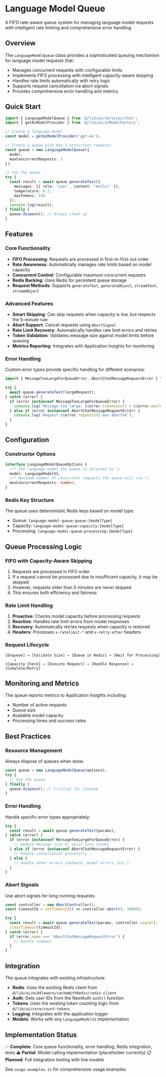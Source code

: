 # Language Model Queue

A FIFO rate-aware queue system for managing language model requests with intelligent rate limiting and comprehensive error handling.

## Overview

The `LanguageModelQueue` class provides a sophisticated queuing mechanism for language model requests that:

- Manages concurrent requests with configurable limits
- Implements FIFO processing with intelligent capacity-aware skipping
- Handles rate limits automatically with retry logic
- Supports request cancellation via abort signals
- Provides comprehensive error handling and metrics

## Quick Start

```typescript
import { LanguageModelQueue } from '@/lib/ai/services/chat';
import { getAiModelProvider } from '@/lib/ai/aiModelFactory';

// Create a language model
const model = getAiModelProvider('gpt-4o');

// Create a queue with max 3 concurrent requests
const queue = new LanguageModelQueue({
  model,
  maxConcurrentRequests: 3
});

// Use the queue
try {
  const result = await queue.generateText({
    messages: [{ role: 'user', content: 'Hello!' }],
    temperature: 0.7,
    maxTokens: 150
  });
  console.log(result);
} finally {
  queue.dispose(); // Always clean up
}
```

## Features

### Core Functionality

- **FIFO Processing**: Requests are processed in first-in-first-out order
- **Rate Awareness**: Automatically manages rate limits based on model capacity
- **Concurrent Control**: Configurable maximum concurrent requests
- **Redis Backing**: Uses Redis for persistent queue storage
- **Request Methods**: Supports `generateText`, `generateObject`, `streamText`, `streamObject`

### Advanced Features

- **Smart Skipping**: Can skip requests when capacity is low, but respects the 5-minute rule
- **Abort Support**: Cancel requests using `AbortSignal`
- **Rate Limit Recovery**: Automatically handles rate limit errors and retries
- **Token Validation**: Validates message size against model limits before queuing
- **Metrics Reporting**: Integrates with Application Insights for monitoring

### Error Handling

Custom error types provide specific handling for different scenarios:

```typescript
import { MessageTooLargeForQueueError, AbortChatMessageRequestError } from '@/lib/ai/services/chat';

try {
  await queue.generateText(largeRequest);
} catch (error) {
  if (error instanceof MessageTooLargeForQueueError) {
    console.log(`Message too large: ${error.tokenCount} > ${error.maxTokens}`);
  } else if (error instanceof AbortChatMessageRequestError) {
    console.log(`Request ${error.requestId} was aborted`);
  }
}
```

## Configuration

### Constructor Options

```typescript
interface LanguageModelQueueOptions {
  /** The language model the queue is attached to */
  model: LanguageModelV1;
  /** Maximum number of concurrent requests the queue will run */
  maxConcurrentRequests: number;
}
```

### Redis Key Structure

The queue uses deterministic Redis keys based on model type:

- Queue: `language-model-queue:queue:{modelType}`
- Capacity: `language-model-queue:capacity:{modelType}`
- Processing: `language-model-queue:processing:{modelType}`

## Queue Processing Logic

### FIFO with Capacity-Aware Skipping

1. Requests are processed in FIFO order
2. If a request cannot be processed due to insufficient capacity, it may be skipped
3. However, requests older than 5 minutes are never skipped
4. This ensures both efficiency and fairness

### Rate Limit Handling

1. **Proactive**: Checks model capacity before processing requests
2. **Reactive**: Handles rate limit errors from model responses
3. **Recovery**: Automatically retries requests when capacity is restored
4. **Headers**: Processes `x-ratelimit-*` and `x-retry-after` headers

### Request Lifecycle

```
[Enqueue] → [Validate Size] → [Queue in Redis] → [Wait for Processing]
    ↓
[Capacity Check] → [Execute Request] → [Handle Response] → [Complete/Retry]
```

## Monitoring and Metrics

The queue reports metrics to Application Insights including:

- Number of active requests
- Queue size
- Available model capacity
- Processing times and success rates

## Best Practices

### Resource Management

Always dispose of queues when done:

```typescript
const queue = new LanguageModelQueue(options);
try {
  // Use the queue
} finally {
  queue.dispose(); // Critical for cleanup
}
```

### Error Handling

Handle specific error types appropriately:

```typescript
try {
  const result = await queue.generateText(params);
} catch (error) {
  if (error instanceof MessageTooLargeForQueueError) {
    // Reduce message size or split into chunks
  } else if (error instanceof AbortChatMessageRequestError) {
    // Handle cancellation gracefully
  } else {
    // Handle other errors (network, model errors, etc.)
  }
}
```

### Abort Signals

Use abort signals for long-running requests:

```typescript
const controller = new AbortController();
const timeoutId = setTimeout(() => controller.abort(), 30000);

try {
  const result = await queue.generateText(params, controller.signal);
  clearTimeout(timeoutId);
} catch (error) {
  if (error.name === 'AbortChatMessageRequestError') {
    // Handle timeout
  }
}
```

## Integration

The queue integrates with existing infrastructure:

- **Redis**: Uses the existing Redis client from `@/lib/ai/middleware/cacheWithRedis/redis-client`
- **Auth**: Gets user IDs from the NextAuth `auth()` function
- **Tokens**: Uses the existing token counting logic from `@/lib/ai/core/count-tokens`
- **Logging**: Integrates with the application logger
- **Models**: Works with any `LanguageModelV1` implementation

## Implementation Status

✅ **Complete**: Core queue functionality, error handling, Redis integration, tests
⚠️ **Partial**: Model calling implementation (placeholder currently)
📋 **Planned**: Full integration testing with live models

See `usage-examples.ts` for comprehensive usage examples.
